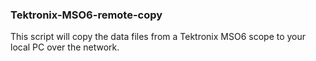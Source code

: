 ### Tektronix-MSO6-remote-copy

This script will copy the data files from a Tektronix MSO6 scope to your local PC over the network. 
